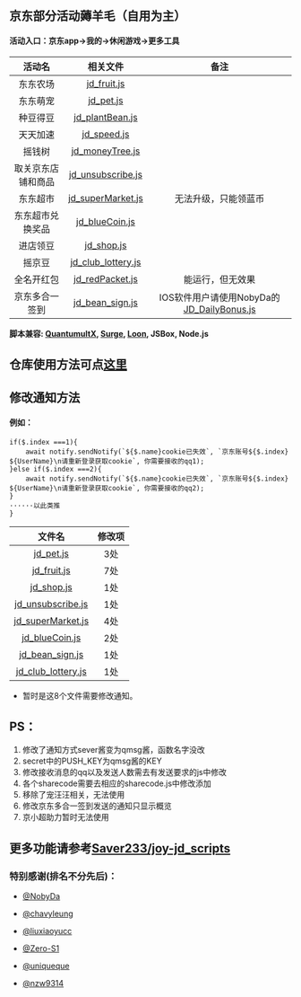 ## 京东部分活动薅羊毛（自用为主）
####  活动入口：京东app->我的->休闲游戏->更多工具

| 活动名 | 相关文件 | 备注 |
| :----: | :----: | :----: |
| 东东农场 | [jd_fruit.js](jd_fruit.js) |    |
| 东东萌宠 | [jd_pet.js](jd_pet.js) |    |
| 种豆得豆 | [jd_plantBean.js](jd_plantBean.js) |    |
| 天天加速 | [jd_speed.js](jd_speed.js) |    |
| 摇钱树 | [jd_moneyTree.js](jd_moneyTree.js) |    |
| 取关京东店铺和商品 | [jd_unsubscribe.js](jd_unsubscribe.js) |    |
| 东东超市 | [jd_superMarket.js](jd_superMarket.js) | 无法升级，只能领蓝币 |
| 东东超市兑换奖品 | [jd_blueCoin.js](jd_blueCoin.js) |    |
| 进店领豆 | [jd_shop.js](jd_shop.js) |    |
| 摇京豆 | [jd_club_lottery.js](jd_club_lottery.js) |    |
| 全名开红包 | [jd_redPacket.js](jd_redPacket.js) | 能运行，但无效果 |
| 京东多合一签到 | [jd_bean_sign.js](jd_bean_sign.js) | IOS软件用户请使用NobyDa的 [JD_DailyBonus.js](https://raw.githubusercontent.com/NobyDa/Script/master/JD-DailyBonus/JD_DailyBonus.js) |

**脚本兼容: [QuantumultX](https://apps.apple.com/us/app/quantumult-x/id1443988620), [Surge](https://apps.apple.com/us/app/surge-4/id1442620678), [Loon](https://apps.apple.com/us/app/loon/id1373567447), JSBox, Node.js**

##  仓库使用方法可点[这里](METHOD.md)

## 修改通知方法
#### 例如：
	if($.index ===1){
		await notify.sendNotify(`${$.name}cookie已失效`, `京东账号${$.index} ${UserName}\n请重新登录获取cookie`, 你需要接收的qq1);
	}else if($.index ===2){
		await notify.sendNotify(`${$.name}cookie已失效`, `京东账号${$.index} ${UserName}\n请重新登录获取cookie`, 你需要接收的qq2);
	}
	······以此类推
	}
	
| 文件名 | 修改项 |
| :----: | :----: |
| [jd_pet.js](jd_pet.js) | 3处 |
| [jd_fruit.js](jd_fruit.js) | 7处 |
| [jd_shop.js](jd_shop.js) | 1处 |
| [jd_unsubscribe.js](jd_unsubscribe.js) | 1处 |
| [jd_superMarket.js](jd_superMarket.js) | 4处 |
| [jd_blueCoin.js](jd_blueCoin.js) | 2处 |
| [jd_bean_sign.js](jd_bean_sign.js) | 1处 |
| [jd_club_lottery.js](jd_club_lottery.js) | 1处 |
  - 暂时是这8个文件需要修改通知。

##  PS：
1.  修改了通知方式sever酱变为qmsg酱，函数名字没改
2.  secret中的PUSH_KEY为qmsg酱的KEY
3.  修改接收消息的qq以及发送人数需去有发送要求的js中修改
4.  各个sharecode需要去相应的sharecode.js中修改添加
5.  移除了宠汪汪相关，无法使用
6.  修改京东多合一签到发送的通知只显示概览
7.  京小超助力暂时无法使用

## 更多功能请参考[Saver233/joy-jd_scripts](https://github.com/Saver233/joy-jd_scripts)

### 特别感谢(排名不分先后)：
* [@NobyDa](https://github.com/NobyDa)

* [@chavyleung](https://github.com/chavyleung)

* [@liuxiaoyucc](https://github.com/liuxiaoyucc)

* [@Zero-S1](https://github.com/Zero-S1)

* [@uniqueque](https://github.com/uniqueque)

* [@nzw9314](https://github.com/nzw9314)
